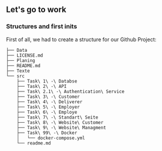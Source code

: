 ## Let's go to work

### Structures and first inits

First of all, we had to create a structure for our Github Project:
```
├── Data
├── LICENSE.md
├── Planing
├── README.md
├── Texte
└── src
    ├── Task\ 1\ -\ Databse
    ├── Task\ 2\ -\ API
    ├── Task\ 2.1\ -\ Authentication\ Service
    ├── Task\ 3\ -\ Customer
    ├── Task\ 4\ -\ Deliverer
    ├── Task\ 5\ -\ Employer
    ├── Task\ 6\ -\ Employe
    ├── Task\ 7\ -\ Standart\ Seite
    ├── Task\ 8\ -\ Website\ Customer
    ├── Task\ 9\ -\ Website\ Managment
    ├── Task\ 99\ -\ Docker
    │   └── docker-compose.yml
    └── readme.md
```

